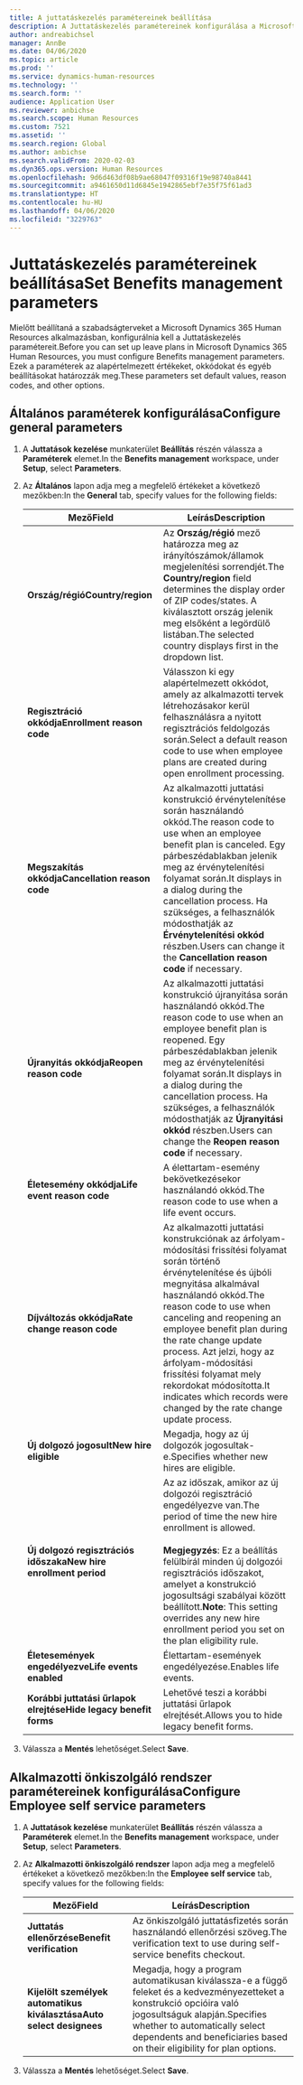 ```yaml
---
title: A juttatáskezelés paramétereinek beállítása
description: A Juttatáskezelés paramétereinek konfigurálása a Microsoft Dynamics 365 Human Resources alkalmazásban.
author: andreabichsel
manager: AnnBe
ms.date: 04/06/2020
ms.topic: article
ms.prod: ''
ms.service: dynamics-human-resources
ms.technology: ''
ms.search.form: ''
audience: Application User
ms.reviewer: anbichse
ms.search.scope: Human Resources
ms.custom: 7521
ms.assetid: ''
ms.search.region: Global
ms.author: anbichse
ms.search.validFrom: 2020-02-03
ms.dyn365.ops.version: Human Resources
ms.openlocfilehash: 9d6d463df08b9ae68047f09316f19e98740a8441
ms.sourcegitcommit: a9461650d11d6845e1942865ebf7e35f75f61ad3
ms.translationtype: HT
ms.contentlocale: hu-HU
ms.lasthandoff: 04/06/2020
ms.locfileid: "3229763"
---
```

# <a name="set-benefits-management-parameters"></a><span data-ttu-id="122d7-103">Juttatáskezelés paramétereinek beállítása</span><span class="sxs-lookup"><span data-stu-id="122d7-103">Set Benefits management parameters</span></span>

<span data-ttu-id="122d7-104">Mielőtt beállítaná a szabadságterveket a Microsoft Dynamics 365 Human Resources alkalmazásban, konfigurálnia kell a Juttatáskezelés paramétereit.</span><span class="sxs-lookup"><span data-stu-id="122d7-104">Before you can set up leave plans in Microsoft Dynamics 365 Human Resources, you must configure Benefits management parameters.</span></span> <span data-ttu-id="122d7-105">Ezek a paraméterek az alapértelmezett értékeket, okkódokat és egyéb beállításokat határozzák meg.</span><span class="sxs-lookup"><span data-stu-id="122d7-105">These parameters set default values, reason codes, and other options.</span></span>

## <a name="configure-general-parameters"></a><span data-ttu-id="122d7-106">Általános paraméterek konfigurálása</span><span class="sxs-lookup"><span data-stu-id="122d7-106">Configure general parameters</span></span>

1. <span data-ttu-id="122d7-107">A **Juttatások kezelése** munkaterület **Beállítás** részén válassza a **Paraméterek** elemet.</span><span class="sxs-lookup"><span data-stu-id="122d7-107">In the **Benefits management** workspace, under **Setup**, select **Parameters**.</span></span>

2. <span data-ttu-id="122d7-108">Az **Általános** lapon adja meg a megfelelő értékeket a következő mezőkben:</span><span class="sxs-lookup"><span data-stu-id="122d7-108">In the **General** tab, specify values for the following fields:</span></span>

   | <span data-ttu-id="122d7-109">Mező</span><span class="sxs-lookup"><span data-stu-id="122d7-109">Field</span></span> | <span data-ttu-id="122d7-110">Leírás</span><span class="sxs-lookup"><span data-stu-id="122d7-110">Description</span></span> |
   | --- | --- |
   | <span data-ttu-id="122d7-111">**Ország/régió**</span><span class="sxs-lookup"><span data-stu-id="122d7-111">**Country/region**</span></span> | <span data-ttu-id="122d7-112">Az **Ország/régió** mező határozza meg az irányítószámok/államok megjelenítési sorrendjét.</span><span class="sxs-lookup"><span data-stu-id="122d7-112">The **Country/region** field determines the display order of ZIP codes/states.</span></span> <span data-ttu-id="122d7-113">A kiválasztott ország jelenik meg elsőként a legördülő listában.</span><span class="sxs-lookup"><span data-stu-id="122d7-113">The selected country displays first in the dropdown list.</span></span> |
   | <span data-ttu-id="122d7-114">**Regisztráció okkódja**</span><span class="sxs-lookup"><span data-stu-id="122d7-114">**Enrollment reason code**</span></span> | <span data-ttu-id="122d7-115">Válasszon ki egy alapértelmezett okkódot, amely az alkalmazotti tervek létrehozásakor kerül felhasználásra a nyitott regisztrációs feldolgozás során.</span><span class="sxs-lookup"><span data-stu-id="122d7-115">Select a default reason code to use when employee plans are created during open enrollment processing.</span></span> |
   | <span data-ttu-id="122d7-116">**Megszakítás okkódja**</span><span class="sxs-lookup"><span data-stu-id="122d7-116">**Cancellation reason code**</span></span> | <span data-ttu-id="122d7-117">Az alkalmazotti juttatási konstrukció érvénytelenítése során használandó okkód.</span><span class="sxs-lookup"><span data-stu-id="122d7-117">The reason code to use when an employee benefit plan is canceled.</span></span> <span data-ttu-id="122d7-118">Egy párbeszédablakban jelenik meg az érvénytelenítési folyamat során.</span><span class="sxs-lookup"><span data-stu-id="122d7-118">It displays in a dialog during the cancellation process.</span></span> <span data-ttu-id="122d7-119">Ha szükséges, a felhasználók módosthatják az **Érvénytelenítési okkód** részben.</span><span class="sxs-lookup"><span data-stu-id="122d7-119">Users can change it the **Cancellation reason code** if necessary.</span></span> |
   | <span data-ttu-id="122d7-120">**Újranyitás okkódja**</span><span class="sxs-lookup"><span data-stu-id="122d7-120">**Reopen reason code**</span></span> | <span data-ttu-id="122d7-121">Az alkalmazotti juttatási konstrukció újranyitása során használandó okkód.</span><span class="sxs-lookup"><span data-stu-id="122d7-121">The reason code to use when an employee benefit plan is reopened.</span></span> <span data-ttu-id="122d7-122">Egy párbeszédablakban jelenik meg az érvénytelenítési folyamat során.</span><span class="sxs-lookup"><span data-stu-id="122d7-122">It displays in a dialog during the cancellation process.</span></span> <span data-ttu-id="122d7-123">Ha szükséges, a felhasználók módosthatják az **Újranyitási okkód** részben.</span><span class="sxs-lookup"><span data-stu-id="122d7-123">Users can change the **Reopen reason code** if necessary.</span></span> | 
   | <span data-ttu-id="122d7-124">**Életesemény okkódja**</span><span class="sxs-lookup"><span data-stu-id="122d7-124">**Life event reason code**</span></span> | <span data-ttu-id="122d7-125">A élettartam-esemény bekövetkezésekor használandó okkód.</span><span class="sxs-lookup"><span data-stu-id="122d7-125">The reason code to use when a life event occurs.</span></span> |
   | <span data-ttu-id="122d7-126">**Díjváltozás okkódja**</span><span class="sxs-lookup"><span data-stu-id="122d7-126">**Rate change reason code**</span></span> | <span data-ttu-id="122d7-127">Az alkalmazotti juttatási konstrukciónak az árfolyam-módosítási frissítési folyamat során történő érvénytelenítése és újbóli megnyitása alkalmával használandó okkód.</span><span class="sxs-lookup"><span data-stu-id="122d7-127">The reason code to use when canceling and reopening an employee benefit plan during the rate change update process.</span></span> <span data-ttu-id="122d7-128">Azt jelzi, hogy az árfolyam-módosítási frissítési folyamat mely rekordokat módosította.</span><span class="sxs-lookup"><span data-stu-id="122d7-128">It indicates which records were changed by the rate change update process.</span></span> |
   | <span data-ttu-id="122d7-129">**Új dolgozó jogosult**</span><span class="sxs-lookup"><span data-stu-id="122d7-129">**New hire eligible**</span></span> | <span data-ttu-id="122d7-130">Megadja, hogy az új dolgozók jogosultak-e.</span><span class="sxs-lookup"><span data-stu-id="122d7-130">Specifies whether new hires are eligible.</span></span> |
   | <span data-ttu-id="122d7-131">**Új dolgozó regisztrációs időszaka**</span><span class="sxs-lookup"><span data-stu-id="122d7-131">**New hire enrollment period**</span></span> | <span data-ttu-id="122d7-132">Az az időszak, amikor az új dolgozói regisztráció engedélyezve van.</span><span class="sxs-lookup"><span data-stu-id="122d7-132">The period of time the new hire enrollment is allowed.</span></span></br></br><span data-ttu-id="122d7-133">**Megjegyzés**: Ez a beállítás felülbírál minden új dolgozói regisztrációs időszakot, amelyet a konstrukció jogosultsági szabályai között beállított.</span><span class="sxs-lookup"><span data-stu-id="122d7-133">**Note**: This setting overrides any new hire enrollment period you set on the plan eligibility rule.</span></span> | 
   | <span data-ttu-id="122d7-134">**Életesemények engedélyezve**</span><span class="sxs-lookup"><span data-stu-id="122d7-134">**Life events enabled**</span></span> | <span data-ttu-id="122d7-135">Élettartam-események engedélyezése.</span><span class="sxs-lookup"><span data-stu-id="122d7-135">Enables life events.</span></span> |
   | <span data-ttu-id="122d7-136">**Korábbi juttatási űrlapok elrejtése**</span><span class="sxs-lookup"><span data-stu-id="122d7-136">**Hide legacy benefit forms**</span></span> | <span data-ttu-id="122d7-137">Lehetővé teszi a korábbi juttatási űrlapok elrejtését.</span><span class="sxs-lookup"><span data-stu-id="122d7-137">Allows you to hide legacy benefit forms.</span></span> |

3. <span data-ttu-id="122d7-138">Válassza a **Mentés** lehetőséget.</span><span class="sxs-lookup"><span data-stu-id="122d7-138">Select **Save**.</span></span>

## <a name="configure-employee-self-service-parameters"></a><span data-ttu-id="122d7-139">Alkalmazotti önkiszolgáló rendszer paramétereinek konfigurálása</span><span class="sxs-lookup"><span data-stu-id="122d7-139">Configure Employee self service parameters</span></span>

1. <span data-ttu-id="122d7-140">A **Juttatások kezelése** munkaterület **Beállítás** részén válassza a **Paraméterek** elemet.</span><span class="sxs-lookup"><span data-stu-id="122d7-140">In the **Benefits management** workspace, under **Setup**, select **Parameters**.</span></span>

2. <span data-ttu-id="122d7-141">Az **Alkalmazotti önkiszolgáló rendszer** lapon adja meg a megfelelő értékeket a következő mezőkben:</span><span class="sxs-lookup"><span data-stu-id="122d7-141">In the **Employee self service** tab, specify values for the following fields:</span></span>

   | <span data-ttu-id="122d7-142">Mező</span><span class="sxs-lookup"><span data-stu-id="122d7-142">Field</span></span> | <span data-ttu-id="122d7-143">Leírás</span><span class="sxs-lookup"><span data-stu-id="122d7-143">Description</span></span> |
   | --- | --- |
   | <span data-ttu-id="122d7-144">**Juttatás ellenőrzése**</span><span class="sxs-lookup"><span data-stu-id="122d7-144">**Benefit verification**</span></span> | <span data-ttu-id="122d7-145">Az önkiszolgáló juttatásfizetés során használandó ellenőrzési szöveg.</span><span class="sxs-lookup"><span data-stu-id="122d7-145">The verification text to use during self-service benefits checkout.</span></span> |
   | <span data-ttu-id="122d7-146">**Kijelölt személyek automatikus kiválasztása**</span><span class="sxs-lookup"><span data-stu-id="122d7-146">**Auto select designees**</span></span> | <span data-ttu-id="122d7-147">Megadja, hogy a program automatikusan kiválassza-e a függő feleket és a kedvezményezetteket a konstrukció opcióira való jogosultságuk alapján.</span><span class="sxs-lookup"><span data-stu-id="122d7-147">Specifies whether to automatically select dependents and beneficiaries based on their eligibility for plan options.</span></span> |

3. <span data-ttu-id="122d7-148">Válassza a **Mentés** lehetőséget.</span><span class="sxs-lookup"><span data-stu-id="122d7-148">Select **Save**.</span></span>

